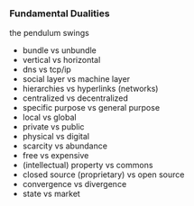 ### Fundamental Dualities
the pendulum swings

- bundle vs unbundle
- vertical vs horizontal
- dns vs tcp/ip
- social layer vs machine layer
- hierarchies vs hyperlinks (networks) 
- centralized vs decentralized
- specific purpose vs general purpose
- local vs global
- private vs public
- physical vs digital
- scarcity vs abundance
- free vs expensive
- (intellectual) property vs commons
- closed source (proprietary) vs open source
- convergence vs divergence
- state vs market
